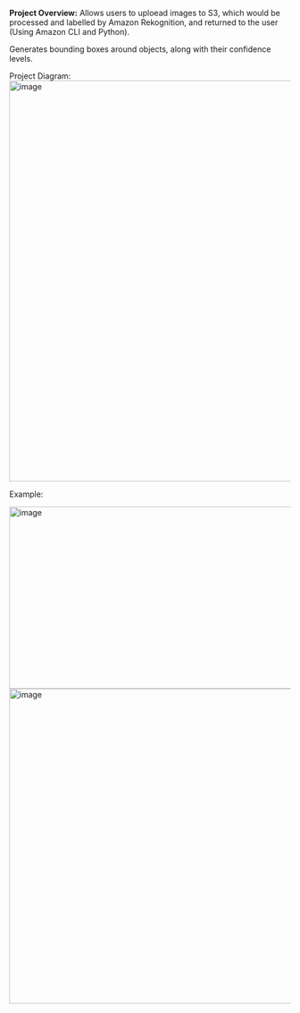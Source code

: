 **Project Overview:** Allows users to uploead images to S3, which would be processed and labelled by Amazon Rekognition, and returned to the user (Using Amazon CLI and Python). 

Generates bounding boxes around objects, along with their confidence levels.

Project Diagram:
<img width="1119" height="718" alt="image" src="https://github.com/user-attachments/assets/410b6512-eec6-40ff-b9a2-56f9edf32679" />


Example:

<img width="688" height="326" alt="image" src="https://github.com/user-attachments/assets/fda88f22-a036-4459-a1de-80390394b2ff" />

<img width="1217" height="564" alt="image" src="https://github.com/user-attachments/assets/0471bfe8-db59-4e8a-a877-ca8ba5cfd89a" />

